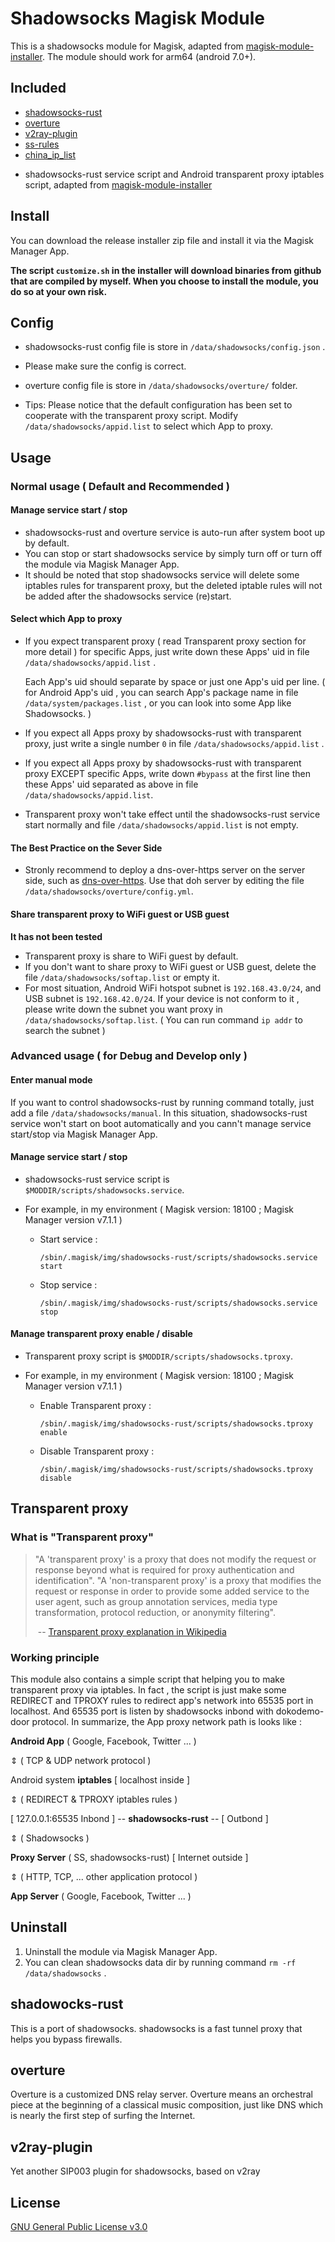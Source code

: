 # Shadowsocks Magisk Module

This is a shadowsocks module for Magisk, adapted from [magisk-module-installer](https://github.com/topjohnwu/magisk-module-installer). The module should work for arm64 (android 7.0+).

## Included

* [shadowsocks-rust](<https://github.com/shadowsocks/shadowsocks-rust>)
* [overture](<https://github.com/shawn1m/overture>)
* [v2ray-plugin](<https://github.com/shadowsocks/v2ray-plugin>)
* [ss-rules](<https://github.com/shadowsocks/luci-app-shadowsocks/blob/master/files/root/usr/bin/ss-rules-without-ipset>)
* [china_ip_list](https://github.com/17mon/china_ip_list)

- shadowsocks-rust service script and Android transparent proxy iptables script, adapted from [magisk-module-installer](https://github.com/topjohnwu/magisk-module-installer)



## Install

You can download the release installer zip file and install it via the Magisk Manager App.

**The script `customize.sh` in the installer will download binaries from github that are compiled by myself. When you choose to install the module, you do so at your own risk.**

## Config

- shadowsocks-rust config file is store in `/data/shadowsocks/config.json` .

- Please make sure the config is correct.

- overture config file is store in `/data/shadowsocks/overture/` folder.

- Tips: Please notice that the default configuration has been set to cooperate with the transparent proxy script. Modify `/data/shadowsocks/appid.list` to select which App to proxy.



## Usage

### Normal usage ( Default and Recommended )

#### Manage service start / stop

- shadowsocks-rust and overture service is auto-run after system boot up by default.
- You can stop or start shadowsocks service by simply turn off or turn off the module via Magisk Manager App. 
- It should be noted that stop shadowsocks service will delete some iptables rules for transparent proxy, but the deleted iptable rules will not be added after the shadowsocks service (re)start.


#### Select which App to proxy

- If you expect transparent proxy ( read Transparent proxy section for more detail ) for specific Apps, just write down these Apps' uid in file `/data/shadowsocks/appid.list` . 

  Each App's uid should separate by space or just one App's uid per line. ( for Android App's uid , you can search App's package name in file `/data/system/packages.list` , or you can look into some App like Shadowsocks. )

- If you expect all Apps proxy by shadowsocks-rust with transparent proxy, just write a single number `0` in file `/data/shadowsocks/appid.list` .

- If you expect all Apps proxy by shadowsocks-rust with transparent proxy EXCEPT specific Apps, write down `#bypass` at the first line then these Apps' uid separated as above in file `/data/shadowsocks/appid.list`. 

- Transparent proxy won't take effect until the shadowsocks-rust service start normally and file `/data/shadowsocks/appid.list` is not empty.

#### The Best Practice on the Sever Side

- Stronly recommend to deploy a dns-over-https server on the server side, such as [dns-over-https](<https://github.com/m13253/dns-over-https>). Use that doh server by editing the file `/data/shadowsocks/overture/config.yml`. 


#### Share transparent proxy to WiFi guest or USB guest

**It has not been tested**

- Transparent proxy is share to WiFi guest by default.
- If you don't want to share proxy to WiFi guest or USB guest, delete the file `/data/shadowsocks/softap.list` or empty it.
- For most situation, Android WiFi hotspot subnet is `192.168.43.0/24`, and USB subnet is `192.168.42.0/24`. If your device is not conform to it , please write down the subnet you want proxy in `/data/shadowsocks/softap.list`. ( You can run command `ip addr` to search the subnet )



### Advanced usage ( for Debug and Develop only )

#### Enter manual mode

If you want to control shadowsocks-rust by running command totally, just add a file `/data/shadowsocks/manual`.  In this situation, shadowsocks-rust service won't start on boot automatically and you cann't manage service start/stop via Magisk Manager App. 



#### Manage service start / stop

- shadowsocks-rust service script is `$MODDIR/scripts/shadowsocks.service`.

- For example, in my environment ( Magisk version: 18100 ; Magisk Manager version v7.1.1 )

  - Start service : 

    `/sbin/.magisk/img/shadowsocks-rust/scripts/shadowsocks.service start`

  - Stop service :

    `/sbin/.magisk/img/shadowsocks-rust/scripts/shadowsocks.service stop`



#### Manage transparent proxy enable / disable

- Transparent proxy script is `$MODDIR/scripts/shadowsocks.tproxy`.

- For example, in my environment ( Magisk version: 18100 ; Magisk Manager version v7.1.1 )

  - Enable Transparent proxy : 

    `/sbin/.magisk/img/shadowsocks-rust/scripts/shadowsocks.tproxy enable`

  - Disable Transparent proxy :

    `/sbin/.magisk/img/shadowsocks-rust/scripts/shadowsocks.tproxy disable`



## Transparent proxy

### What is "Transparent proxy"

> "A 'transparent proxy' is a proxy that does not modify the request or response beyond what is required for proxy authentication and identification". "A 'non-transparent proxy' is a proxy that modifies the request or response in order to provide some added service to the user agent, such as group annotation services, media type transformation, protocol reduction, or anonymity filtering".
>
> ​                                -- [Transparent proxy explanation in Wikipedia](https://en.wikipedia.org/wiki/Proxy_server#Transparent_proxy)



### Working principle

This module also contains a simple script that helping you to make transparent proxy via iptables. In fact , the script is just make some REDIRECT and TPROXY rules to redirect app's network into 65535 port in localhost. And 65535 port is listen by shadowsocks inbond with dokodemo-door protocol. In summarize, the App proxy network path is looks like :



**Android App** ( Google, Facebook, Twitter ... )

  &vArr;  ( TCP & UDP network protocol )

Android system **iptables**      [ localhost inside ]

  &vArr;  ( REDIRECT & TPROXY iptables rules )

[ 127.0.0.1:65535 Inbond ] -- **shadowsocks-rust** -- [ Outbond ]

  &vArr;  ( Shadowsocks )

**Proxy Server** ( SS, shadowsocks-rust)   [ Internet outside ]             

  &vArr; ( HTTP, TCP, ... other application protocol ) 

**App Server** ( Google, Facebook, Twitter ... )



## Uninstall

1. Uninstall the module via Magisk Manager App.
2. You can clean shadowsocks data dir by running command `rm -rf /data/shadowsocks` .



## shadowocks-rust

This is a port of shadowsocks. shadowsocks is a fast tunnel proxy that helps you bypass firewalls.

## overture

Overture is a customized DNS relay server. Overture means an orchestral piece at the beginning of a classical music composition, just like DNS which is nearly the first step of surfing the Internet.

## v2ray-plugin

Yet another SIP003 plugin for shadowsocks, based on v2ray

## License

[GNU General Public License v3.0](https://github.com/shadowsocks/luci-app-shadowsocks/blob/master/LICENSE)
